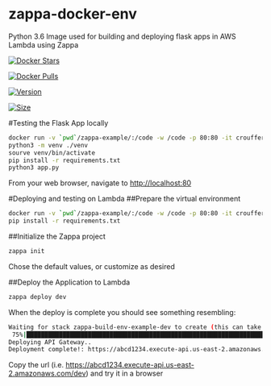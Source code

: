 # zappa-docker-env
Python 3.6 Image used for building and deploying flask apps in AWS Lambda using Zappa

[![Docker Stars](https://img.shields.io/docker/stars/crouffer/zappa-build-env.svg?style=flat-square)](https://hub.docker.com/r/crouffer/zappa-build-env/)

[![Docker Pulls](https://img.shields.io/docker/pulls/crouffer/zappa-build-env.svg?style=flat-square)](https://hub.docker.com/r/crouffer/zappa-build-env/)

[![Version](https://images.microbadger.com/badges/version/crouffer/zappa-build-env:1.0.svg)](https://microbadger.com/images/crouffer/zappa-build-env:1.0 "Get your own version badge on microbadger.com")

[![Size](https://images.microbadger.com/badges/image/crouffer/zappa-build-env:1.0.svg)](https://microbadger.com/images/crouffer/zappa-build-env:1.0 "Get your own image badge on microbadger.com")


#Testing the Flask App locally
```bash
docker run -v `pwd`/zappa-example/:/code -w /code -p 80:80 -it crouffer/zappa-build-env
python3 -m venv ./venv
sourve venv/bin/activate
pip install -r requirements.txt
python3 app.py
```

From your web browser, navigate to [http://localhost:80](http://localhost:80/)

#Deploying and testing on Lambda
##Prepare the virtual environment
```bash
docker run -v `pwd`/zappa-example/:/code -w /code -p 80:80 -it crouffer/zappa-build-env -e AWS_ACCESS_KEY_ID=<your_aws_access_key> -e AWS_SECRET_ACCESS_KEY=<your_aws_secret_access_key>
pip install -r requirements.txt
```
##Initialize the Zappa project
```bash
zappa init
```
Chose the default values, or customize as desired

##Deploy the Application to Lambda
```bash
zappa deploy dev
```
When the deploy is complete you should see something resembling:
```bash
Waiting for stack zappa-build-env-example-dev to create (this can take a bit)..
 75%|████████████████████████████████████████████████████████████████████████████████████████████████████████████████████████████▌                                         | 3/4 [00:06<00:02,  2.68s/res]
Deploying API Gateway..
Deployment complete!: https://abcd1234.execute-api.us-east-2.amazonaws.com/dev
```
Copy the url (i.e. https://abcd1234.execute-api.us-east-2.amazonaws.com/dev) and try it in a browser


